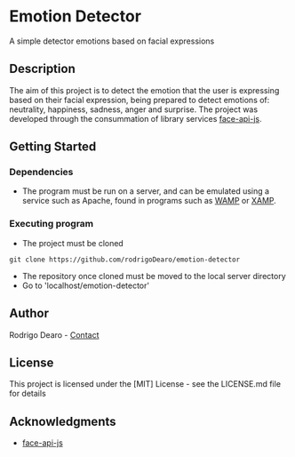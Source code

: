 # Emotion Detector

A simple detector emotions based on facial expressions

## Description

The aim of this project is to detect the emotion that the user is expressing based on their facial expression, being prepared to detect emotions of: neutrality, happiness, sadness, anger and surprise. The project was developed through the consummation of library services [face-api-js](https://github.com/justadudewhohacks/face-api.js).

## Getting Started

### Dependencies

* The program must be run on a server, and can be emulated using a service such as Apache, found in programs such as [WAMP](https://www.wampserver.com/en/) or [XAMP](https://www.apachefriends.org/pt_br/index.html).

### Executing program

* The project must be cloned
```
git clone https://github.com/rodrigoDearo/emotion-detector
```
* The repository once cloned must be moved to the local server directory
* Go to 'localhost/emotion-detector'

## Author

Rodrigo Dearo - [Contact](rodrigonascimentodearo@outlook.com)

## License

This project is licensed under the [MIT] License - see the LICENSE.md file for details

## Acknowledgments

* [face-api-js](https://github.com/justadudewhohacks/face-api.js)
  

